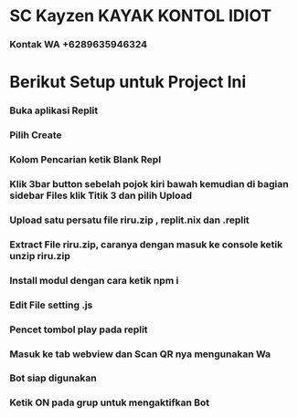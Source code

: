 


# SC Kayzen KAYAK KONTOL IDIOT 
### Kontak WA +6289635946324

# Berikut Setup untuk Project Ini
### Buka aplikasi Replit
### Pilih Create 
### Kolom Pencarian ketik Blank Repl
### Klik 3bar button sebelah pojok kiri bawah kemudian di bagian sidebar Files klik Titik 3 dan pilih Upload
### Upload satu persatu file riru.zip , replit.nix dan .replit
### Extract File riru.zip, caranya dengan masuk ke console ketik unzip riru.zip
### Install modul dengan cara ketik npm i
### Edit File setting .js
### Pencet tombol play pada replit
### Masuk ke tab webview dan Scan QR nya mengunakan Wa
### Bot siap digunakan
### Ketik ON pada grup untuk mengaktifkan Bot








